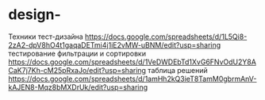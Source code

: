# design-
Техники тест-дизайна https://docs.google.com/spreadsheets/d/1L5Qi8-2zA2-dpV8hO4t1gaqaDETmi4j1iE2vMW-uBNM/edit?usp=sharing
тестирование фильтрации и сортировки https://docs.google.com/spreadsheets/d/1VeDWDEbTd1XvG6FNvOdU2Y8ACaK7j7Kh-cM25pRxaJo/edit?usp=sharing
таблица решений https://docs.google.com/spreadsheets/d/1amHh2kQ3ieT8TamM0gbrmAnV-kAJEN8-Mqz8bMXDrUk/edit?usp=sharing
